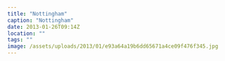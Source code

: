 ```yaml
---
title: "Nottingham"
caption: "Nottingham"
date: 2013-01-26T09:14Z
location: ""
tags: ""
image: /assets/uploads/2013/01/e93a64a19b6dd65671a4ce09f476f345.jpg
---
```

